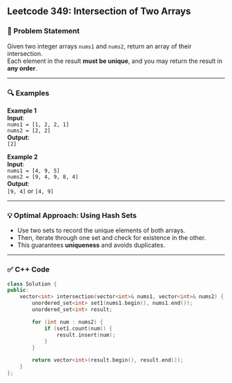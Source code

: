 ## Leetcode 349: Intersection of Two Arrays

### 🧾 Problem Statement

Given two integer arrays `nums1` and `nums2`, return an array of their intersection.  
Each element in the result **must be unique**, and you may return the result in **any order**.

---

### 🔍 Examples

**Example 1**  
**Input**:  
`nums1 = [1, 2, 2, 1]`  
`nums2 = [2, 2]`  
**Output**:  
`[2]`

**Example 2**  
**Input**:  
`nums1 = [4, 9, 5]`  
`nums2 = [9, 4, 9, 8, 4]`  
**Output**:  
`[9, 4]` or `[4, 9]`

---

### 💡 Optimal Approach: Using Hash Sets

- Use two sets to record the unique elements of both arrays.
- Then, iterate through one set and check for existence in the other.
- This guarantees **uniqueness** and avoids duplicates.

---

### ✅ C++ Code

```cpp
class Solution {
public:
    vector<int> intersection(vector<int>& nums1, vector<int>& nums2) {
        unordered_set<int> set1(nums1.begin(), nums1.end());
        unordered_set<int> result;

        for (int num : nums2) {
            if (set1.count(num)) {
                result.insert(num);
            }
        }

        return vector<int>(result.begin(), result.end());
    }
};
